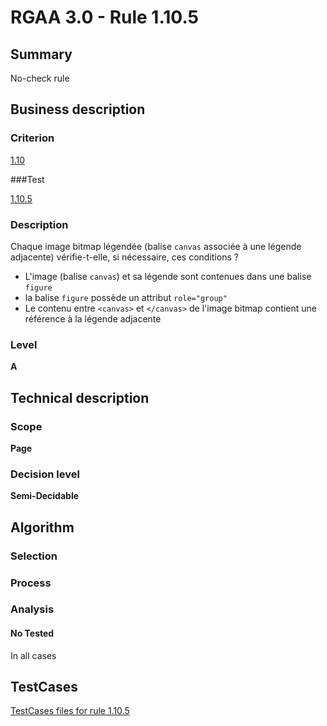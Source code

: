 # RGAA 3.0 -  Rule 1.10.5

## Summary

No-check rule

## Business description

### Criterion

[1.10](http://disic.github.io/rgaa_referentiel_en/RGAA3.0_Criteria_English_version_v1.html#crit-1-10)

###Test

[1.10.5](http://disic.github.io/rgaa_referentiel_en/RGAA3.0_Criteria_English_version_v1.html#test-1-10-5)

### Description

Chaque image bitmap l&eacute;gend&eacute;e (balise `canvas` associ&eacute;e &agrave; une l&eacute;gende adjacente) v&eacute;rifie-t-elle, si n&eacute;cessaire, ces conditions ? 
 
 * L'image (balise `canvas`) et sa l&eacute;gende sont contenues dans une balise `figure` 
 * la balise `figure` poss&egrave;de un attribut `role="group"` 
 * Le contenu entre `<canvas>` et `</canvas>` de l'image bitmap contient une r&eacute;f&eacute;rence &agrave; la l&eacute;gende adjacente 


### Level

**A**

## Technical description

### Scope

**Page**

### Decision level

**Semi-Decidable**

## Algorithm

### Selection

### Process

### Analysis

#### No Tested 

In all cases



##  TestCases 

[TestCases files for rule 1.10.5](https://github.com/Asqatasun/Asqatasun/tree/master/rules/rules-rgaa3.0/src/test/resources/testcases/rgaa30/Rgaa30Rule011005/) 


